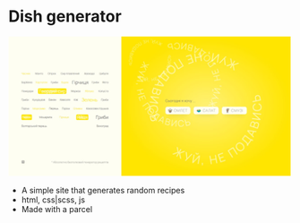 # Dish generator

![ElVent0](./assets/dish-generator.jpg)

- A simple site that generates random recipes
- html, css|scss, js
- Made with a parcel
